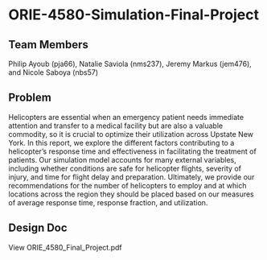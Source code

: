 # ORIE-4580-Simulation-Final-Project
## Team Members
Philip Ayoub (pja66), Natalie Saviola (nms237), Jeremy Markus (jem476), and Nicole Saboya (nbs57)

## Problem
Helicopters are essential when an emergency patient needs immediate attention and transfer to a medical facility but are also a valuable commodity, so it is crucial to optimize their utilization across Upstate New York. In this report, we explore the different factors contributing to a helicopter’s response time and effectiveness in facilitating the treatment of patients. Our simulation model accounts for many external variables, including whether conditions are safe for helicopter flights, severity of injury, and time for flight delay and preparation. Ultimately, we provide our recommendations for the number of helicopters to employ and at which locations across the region they should be placed based on our measures of average response time, response fraction, and utilization.

## Design Doc
View ORIE_4580_Final_Project.pdf
